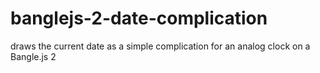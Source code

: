 # banglejs-2-date-complication
 draws the current date as a simple complication for an analog clock on a Bangle.js 2
